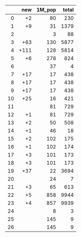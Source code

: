 |    |   new |   1M_pop |   total |
|---:|------:|---------:|--------:|
|  0 |    +2 |       80 |     230 |
|  1 |    +9 |       31 |    1379 |
|  2 |       |        3 |      88 |
|  3 |   +63 |      130 |    5877 |
|  4 |  +111 |      128 |    5814 |
|  5 |    +6 |      278 |     824 |
|  6 |       |       37 |       4 |
|  7 |   +17 |       17 |     438 |
|  8 |   +17 |       17 |     438 |
|  9 |   +17 |       17 |     438 |
| 10 |   +25 |       16 |     421 |
| 11 |       |       81 |     729 |
| 12 |    +1 |       81 |     729 |
| 13 |    +2 |       50 |     508 |
| 14 |    +1 |       46 |      18 |
| 15 |    +2 |      102 |     175 |
| 16 |    +1 |      102 |     174 |
| 17 |    +3 |      101 |     173 |
| 18 |    +3 |      101 |     173 |
| 19 |   +37 |       22 |    3694 |
| 20 |       |       24 |       7 |
| 21 |    +3 |       65 |     613 |
| 22 |    +5 |      858 |    9944 |
| 23 |    +4 |      857 |    9939 |
| 24 |       |        8 |       3 |
| 25 |       |      145 |       9 |
| 26 |       |      145 |       9 |